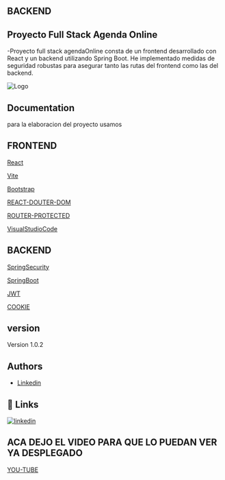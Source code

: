 ## BACKEND

## Proyecto Full Stack Agenda Online

-Proyecto full stack agendaOnline consta de un frontend desarrollado con React y un backend utilizando Spring Boot. He implementado medidas de seguridad robustas para asegurar tanto las rutas del frontend como las del backend.

![Logo](https://i.pinimg.com/736x/d9/bf/0f/d9bf0f52c1b94698951df1b7a5bb62ee.jpg)


## Documentation

para la elaboracion del proyecto usamos 

## FRONTEND

[React](https://es.react.dev/)

[Vite](https://vite.dev/)

[Bootstrap](https://getbootstrap.com/)

[REACT-DOUTER-DOM](https://reactrouter.com/)

[ROUTER-PROTECTED](https://www.robinwieruch.de/react-router-private-routes/)

[VisualStudioCode](https://code.visualstudio.com/)

## BACKEND

[SpringSecurity](https://spring.io/projects/spring-security)

[SpringBoot](https://spring.io/projects/spring-boot)

[JWT](https://jwt.io/)

[COOKIE](https://docs.spring.io/spring-session/reference/guides/java-custom-cookie.html)

## version

Version 1.0.2

## Authors

- [Linkedin](https://www.linkedin.com/in/edwin-castro-13a763272/)


## 🔗 Links
[![linkedin](https://img.shields.io/badge/linkedin-0A66C2?style=for-the-badge&logo=linkedin&logoColor=gold)](https://www.linkedin.com/in/edwin-castro-13a763272/)

## ACA DEJO EL VIDEO PARA QUE LO PUEDAN VER YA DESPLEGADO
[YOU-TUBE](https://youtu.be/BdgBXdQkdPs?si=ii5wPZFmKZi5nJjJ)
